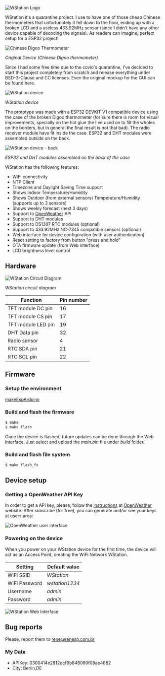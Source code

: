 ![WStation Logo](/resources/logoBW.png)

WStation it's a quarantine project. I use to have one of those cheap Chinese thermometers that unfortunately it fell down to the floor, ending up with a broken LCD and a useless 433.92MHz sensor (since I didn't have any other device capable of decoding the signals). As readers can imagine, perfect setup for a ESP32 project!

![Chinese Digoo Thermometer](/resources/misc/digoo.jpg)

*Original Device (Chinese Digoo thermometer)*

Since I had some free time due to the covid's quarantine, I've decided to start this project completely from scratch and release everything under BSD-3-Clause and CC licenses. Even the original mockup for the GUI can be found here.

![WStation device](/resources/misc/wsdev.jpg)

*WStation device*

The prototype was made with a ESP32 DEVKIT V1 compatible device using the case of the broken Digoo thermometer (for sure there is room for visual improvements, specially on the hot glue the I've used on to fill the wholes on the borders, but in general the final result is not that bad). The radio receiver module have fit inside the case. ESP32 and DHT modules were assembled outside on the back.

![WStation device - back](/resources/misc/wsdev2.jpg)

*ESP32 and DHT modules assembled on the back of the case*

WStation has the following features:

* WiFi connectivity
* NTP Client
* Timezone and Daylight Saving Time support
* Shows Indoor Temperature/Humidity
* Shows Outdoor (from external sensors) Temperature/Humidity (supports up to 3 sensors)
* Shows weekly forecast (next 3 days)
* Support to [OpenWeather](https://openweathermap.org/) API
* Support to DHT modules
* Support to DS1307 RTC modules (optional)
* Support to 433.92MHz NC-7345 compatible sensors (optional)
* Web interface for device configuration (with user authentication)
* Reset setting to factory from button "press and hold"
* OTA firmware update (from Web interface)
* LCD brightness level control

## Hardware

![WStation Circuit Diagram](/resources/misc/circDiagram.png)

*WStation circuit diagram*

| Function | Pin number |
| ------ | ------ |
| TFT module DC pin | 16 |
| TFT module CS pin| 17 |
| TFT module LED pin | 19 |
| DHT Data pin | 32 |
| Radio sensor | 4 |
| RTC SDA pin | 21 |
| RTC SCL pin | 22 |

## Firmware

### Setup the environment

[makeEspArduino](https://github.com/plerup/makeEspArduino)

### Build and flash the firmware

```sh
$ make
$ make flash
```
Once the device is flashed, future updates can be done through the Web Interface. Just select and upload the *main.bin* file under *build* folder.

### Build and flash file system

```sh
$ make flash_fs
```

## Device setup

### Getting a OpenWeather API Key

In order to get a API key, please, follow the [Instructions](https://openweathermap.org/appid) at [OpenWeather](https://openweathermap.org/) website. After subscribe (for free), you can generate and/or see your keys at users area:

![OpenWeather user interface](/resources/misc/openw.jpg)

### Powering on the device

When you power on your WStation device for the first time, the device will act as an Access Point, creating the WiFi Network WStation. 

| Setting | Default value |
| ------ | ------ |
| WiFi SSID | *WStation* |
| WiFi Password | *wstation1234* |
| Username | *admin* |
| Password | *admin* |

![WStation Web Interface](/resources/misc/webgui.jpg)

## Bug reports

Please, report them to [rene@renesp.com.br](mailto:rene@renesp.com.br)


### My Data
* APIKey: 0300414e2812dcf9b846060f08ae4882
* City: Berlin,DE

